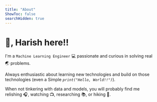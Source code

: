 ```yaml
---
title: "About"
ShowToc: false
searchHidden: true
---
```


# 👋, Harish here!!

I'm a `Machine Learning Engineer` 💻 passionate and curious in solving real 🌏 problems.

Always enthusiastic about learning new technologies and build on those technologies (even a Simple _`print("Hello, World!!")`_).

When not tinkering with data and models, you will probably find me relishing 🎧, watching 📺, researching 📚, or hiking 🗻.
